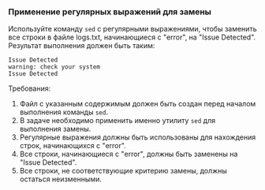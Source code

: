 
### Применение регулярных выражений для замены

Используйте команду `sed` с регулярными выражениями, чтобы заменить все строки в файле logs.txt, начинающиеся с "error", на "Issue Detected".\
Результат выполнения должен быть таким:
```
Issue Detected
warning: check your system
Issue Detected
```

Требования:
1. Файл с указанным содержимым должен быть создан перед началом выполнения команды `sed`. 
2. В задаче необходимо применить именно утилиту `sed` для выполнения замены. 
3. Регулярные выражения должны быть использованы для нахождения строк, начинающихся с "error". 
4. Все строки, начинающиеся с "error", должны быть заменены на "Issue Detected". 
5. Все строки, не соответствующие критерию замены, должны остаться неизменными.